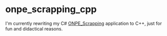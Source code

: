 # onpe_scrapping_cpp

I'm currently rewriting my C# [ONPE_Scrapping](https://github.com/YawarPandar/ONPE_Scrapping) application to C++, just for fun and didactical reasons. 
